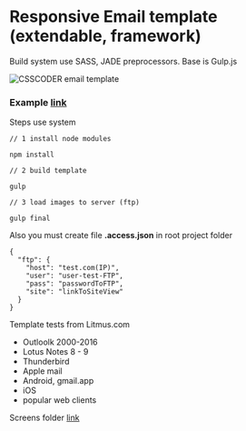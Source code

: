 # Responsive Email template<br> (extendable, framework)
Build system use SASS, JADE preprocessors. Base is Gulp.js

![CSSCODER email template](https://raw.githubusercontent.com/csscoderRU/email-builder-pro/master/screens/thumb.jpg)

### Example [link](http://works.csscoder.pro/emails/email-builder-pro_1.0.0/index.html)

Steps use system

    // 1 install node modules
    
    npm install
    
    // 2 build template
    
    gulp
    
    // 3 load images to server (ftp)
    
    gulp final
    
Also you must create file **.access.json** in root project folder

    {
      "ftp": {
        "host": "test.com(IP)",
        "user": "user-test-FTP",
        "pass": "passwordToFTP",
        "site": "linkToSiteView"
      }
    }

Template tests from Litmus.com
* Outloolk 2000-2016
* Lotus Notes 8 - 9
* Thunderbird
* Apple mail
* Android, gmail.app
* iOS
* popular web clients

Screens folder [link](https://github.com/csscoderRU/email-builder-pro/tree/master/screens/)